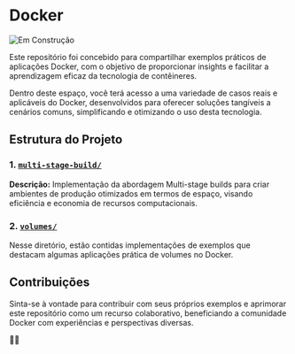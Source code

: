 # Docker
![Em Construção](https://img.shields.io/badge/🚧%20Em%20Construção-grey?style=for-the-badge)

Este repositório foi concebido para compartilhar exemplos práticos de aplicações Docker, com o objetivo de proporcionar insights e facilitar a aprendizagem eficaz da tecnologia de contêineres.

Dentro deste espaço, você terá acesso a uma variedade de casos reais e aplicáveis do Docker, desenvolvidos para oferecer soluções tangíveis a cenários comuns, simplificando e otimizando o uso desta tecnologia.

## Estrutura do Projeto
### 1. [`multi-stage-build/`](multi-stage-build/)
**Descrição:** Implementação da abordagem Multi-stage builds para criar ambientes de produção otimizados em termos de espaço, visando eficiência e economia de recursos computacionais.

### 2. [`volumes/`](volumes)
Nesse diretório,  estão contidas implementações de exemplos que destacam algumas aplicações prática de volumes no Docker.

## Contribuições
Sinta-se à vontade para contribuir com seus próprios exemplos e aprimorar este repositório como um recurso colaborativo, beneficiando a comunidade Docker com experiências e perspectivas diversas.

🐳✨
